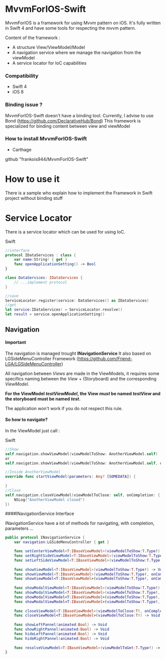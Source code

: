 # MvvmForIOS-Swift
MvvmForIOS is a framework for using Mvvm pattern on iOS.
It's fully written in Swift 4 and have some tools for respecting the mvvm pattern.

Content of the framework :
* A structure View/ViewModel/Model
* A navigation service where we manage the navigation from the viewModel
* A service locator for IoC capabilities

### Compatibility

* Swift 4
* iOS 8

### Binding issue ?

MvvmForIOS-Swift doesn't have a binding tool.
Currently, I advise to use Bond (https://github.com/DeclarativeHub/Bond)
This framework is specialized for binding content between view and viewModel

### How to install MvvmForIOS-Swift

* Carthage

github "frankois944/MvvmForIOS-Swift"

# How to use it
There is a sample who explain how to implement the Framework in Swift project without binding stuff

# Service Locator
There is a service locator which can be used for using IoC.

Swift
```Swift
//interface
protocol IDataServices : class {
    var name:String! { get }
    func openApplicationSetting() -> Bool
}

class DataServices: IDataServices {
    // ...implement protocol
}

//save
ServiceLocator.register(service: DataServices() as IDataServices)
//get
let service:IDataServices! = ServiceLocator.resolve()
let result = service.openApplicationSetting()
```

## Navigation

#### Important ####
The navigation is managed trought __INavigationService__
It also based on LGSideMenuController Framework (https://github.com/Friend-LGA/LGSideMenuController)

All navigation between *Views* are made in the ViewModels, it requires some specifics naming between the *View* + (Storyboard) and the corresponding *ViewModel*.


**For the ViewModel *testViewModel*, the View _must_ be named *testView* and the storyboard must be named *test*.**

The application won't work if you do not respect this rule.

#### So how to navigate?

In the ViewModel just call :

Swift
```Swift
//Show
self.navigation.showViewModel(viewModelToShow: AnotherViewModel.self)
or 
self.navigation.showViewModel(viewModelToShow: AnotherViewModel.self, onCompletion:nil, withParameters:[SOMEDATA])

//Inside AnotherViewModel 
override func startViewModel(parameters: Any? [SOMEDATA]) {
        
}
//Close
self.navigation.closeViewModel(viewModelToClose: self, onCompletion: { () -> (Void) in
    NSLog("AnotherViewModel closed")
})
```

####INavigationService Interface

INavigationService have a lot of methods for navigating, with completion, parameters ...
```Swift
public protocol INavigationService {
    var navigation:LGSideMenuController { get }

    func setCenterViewModel<T:IBaseViewModel>(viewModelToShow:T.Type!) -> Void
    func setRightSideViewModel<T:IBaseViewModel>(viewModelToShow:T.Type!) -> Void
    func setLeftSideViewModel<T:IBaseViewModel>(viewModelToShow:T.Type!) -> Void
    
    func showViewModel<T:IBaseViewModel>(viewModelToShow:T.Type!) -> Void
    func showViewModel<T:IBaseViewModel>(viewModelToShow:T.Type!, onCompletion:(() -> (Void))?) -> Void
    func showViewModel<T:IBaseViewModel>(viewModelToShow:T.Type!, onCompletion:(() -> (Void))?, withParameters:AnyObject?) -> Void
    
    func showModalViewModel<T:IBaseViewModel>(viewModelToShow:T.Type!) -> Void
    func showModalViewModel<T:IBaseViewModel>(viewModelToShow:T.Type!, onCompletion:(() -> (Void))?) -> Void
    func showModalViewModel<T:IBaseViewModel>(viewModelToShow:T.Type!, onCompletion:(() -> (Void))?, customizeModal:((UIViewController) -> (Void))?) -> Void
    func showModalViewModel<T:IBaseViewModel>(viewModelToShow:T.Type!, onCompletion:(() -> (Void))?, customizeModal:((UIViewController) -> (Void))?, withParameters:AnyObject?) -> Void
    
    func closeViewModel<T:IBaseViewModel>(viewModelToClose:T!, onCompletion:(() -> (Void))?) -> Void
    func closeViewModel<T:IBaseViewModel>(viewModelToClose:T!) -> Void
    
    func showLeftPannel(animated:Bool) -> Void
    func showRightPannel(animated:Bool) -> Void
    func hideLeftPannel(animated:Bool) -> Void
    func hideRightPannel(animated:Bool) -> Void
    
    func resolveViewModel<T:IBaseViewModel>(viewModelToGet:T.Type!) -> T!
}
```




